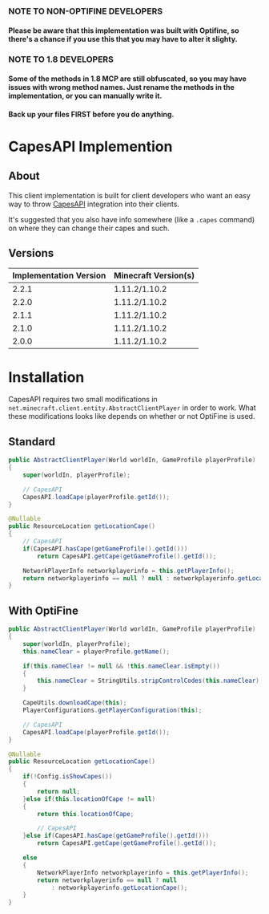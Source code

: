 ### NOTE TO NON-OPTIFINE DEVELOPERS
#### Please be aware that this implementation was built with Optifine, so there's a chance if you use this that you may have to alter it slighty.

### NOTE TO 1.8 DEVELOPERS
#### Some of the methods in 1.8 MCP are still obfuscated, so you may have issues with wrong method names. Just rename the methods in the implementation, or you can manually write it. 
#### Back up your files **FIRST** before you do anything.

# CapesAPI Implemention
## About
This client implementation is built for client developers who want an easy way to throw [CapesAPI](http://capesapi.com) integration into their clients.

It's suggested that you also have info somewhere (like a `.capes` command) on where they can change their capes and such.

## Versions
| Implementation Version | Minecraft Version(s) |
|------------------------|----------------------|
| 2.2.1                  | 1.11.2/1.10.2        |
| 2.2.0                  | 1.11.2/1.10.2        |
| 2.1.1                  | 1.11.2/1.10.2        |
| 2.1.0                  | 1.11.2/1.10.2        |
| 2.0.0                  | 1.11.2/1.10.2        |

# Installation

CapesAPI requires two small modifications in `net.minecraft.client.entity.AbstractClientPlayer` in order to work. What these modifications looks like depends on whether or not OptiFine is used.

## Standard
```java
public AbstractClientPlayer(World worldIn, GameProfile playerProfile)
{
    super(worldIn, playerProfile);

    // CapesAPI
    CapesAPI.loadCape(playerProfile.getId());
}
```

```java
@Nullable
public ResourceLocation getLocationCape()
{
    // CapesAPI
    if(CapesAPI.hasCape(getGameProfile().getId()))
        return CapesAPI.getCape(getGameProfile().getId());

    NetworkPlayerInfo networkplayerinfo = this.getPlayerInfo();
    return networkplayerinfo == null ? null : networkplayerinfo.getLocationCape();
}
```

## With OptiFine
```java
public AbstractClientPlayer(World worldIn, GameProfile playerProfile)
{
    super(worldIn, playerProfile);
    this.nameClear = playerProfile.getName();

    if(this.nameClear != null && !this.nameClear.isEmpty())
    {
        this.nameClear = StringUtils.stripControlCodes(this.nameClear);
    }

    CapeUtils.downloadCape(this);
    PlayerConfigurations.getPlayerConfiguration(this);

    // CapesAPI
    CapesAPI.loadCape(playerProfile.getId());
}
```

```java
@Nullable
public ResourceLocation getLocationCape()
{
    if(!Config.isShowCapes())
    {
        return null;
    }else if(this.locationOfCape != null)
    {
        return this.locationOfCape;

        // CapesAPI
    }else if(CapesAPI.hasCape(getGameProfile().getId()))
        return CapesAPI.getCape(getGameProfile().getId());

    else
    {
        NetworkPlayerInfo networkplayerinfo = this.getPlayerInfo();
        return networkplayerinfo == null ? null
            : networkplayerinfo.getLocationCape();
    }
}
```
